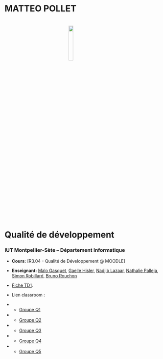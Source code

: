 # MATTEO POLLET

# <img src="iut.png" width="17%" style="margin:auto;display:block;"/> Qualité de développement
### IUT Montpellier-Sète – Département Informatique
* **Cours:** [R3.04 - Qualité de Développement @ MOODLE]
* **Enseignant:** [Malo Gasquet](mailto:malo.gasquet@gmail.com), [Gaelle Hisler](mailto:gaelle.hisler@umontpellier.fr), [Nadjib Lazaar](mailto:nadjib.lazaar@umontpellier.fr), [Nathalie Palleja](mailto:nathalie.palleja@umontpellier.fr),   [Simon Robillard](mailto:simon.robillard@umontpellier.fr), [Bruno Rouchon](mailto:bruno.rouchon@umontpellier.fr)
* [Fiche TD1](TD1.pdf).

* Lien classroom :
* * [Groupe Q1](https://classroom.github.com/a/OgIiJVVJ)
* * [Groupe Q2](https://classroom.github.com/a/_BfComoI)
* * [Groupe Q3](https://classroom.github.com/a/cYmg0Nv_)
* * [Groupe Q4](https://classroom.github.com/a/-xzXh_WL)
* * [Groupe Q5](https://classroom.github.com/a/MNvk2UE4)
